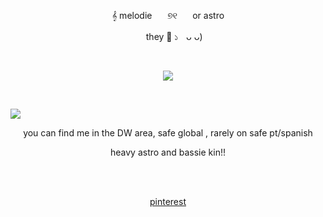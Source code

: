 <p align="center">
𝄞​​ melodie ⠀⠀୭୧ ⠀⠀or astro 
</p>

<p align="center">
    ⠀⠀they 🎀​​​ ১ㅤᴗ ᴗ)
   </p>
   
  ⠀⠀⠀ ⠀⠀ ⠀  ⠀⠀⠀ ⠀⠀ ⠀ ⠀⠀⠀      <p align="center">
  ![](https://komarev.com/ghpvc/?username=cupidtear&color=bd80b2&style=flat&label=fossils)
</p>  ⠀

  ![](https://media.discordapp.net/attachments/1314613314650898434/1371557311121985546/Cookie0603-cookie0603tr03-call_user.gif?ex=682391c9&is=68224049&hm=ed99daca124684daadafa6c17736f7497f164113c954a38537726a0e63f73f1f&=)

<p align="center">
    you can find me in the DW area, safe global , rarely on safe pt/spanish
<p >

<p align="center">
   heavy astro and bassie kin!!
</p>

 ⠀⠀⠀<p align="center">  
 [pinterest](https://pin.it/55tpWfwrB) 
 </p>                                    ⠀⠀ ⠀⠀ ⠀  ⠀⠀⠀ ⠀⠀ ⠀ ⠀⠀⠀      
